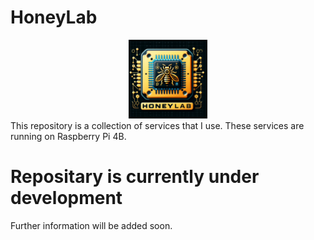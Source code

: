 # HoneyLab
<div class="intro" align="center">
    <img src="./logo.png" width="25%">
</div>
This repository is a collection of services that I use. These services are running on Raspberry Pi 4B.

# Repositary is currently under development
Further information will be added soon.